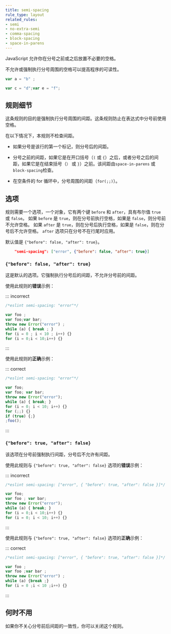```yaml
---
title: semi-spacing
rule_type: layout
related_rules:
- semi
- no-extra-semi
- comma-spacing
- block-spacing
- space-in-parens
---
```


JavaScript 允许你在分号之前或之后放置不必要的空格。

不允许或强制执行分号周围的空格可以提高程序的可读性。

```js
var a = "b" ;

var c = "d";var e = "f";
```

## 规则细节

这条规则的目的是强制执行分号周围的间距。这条规则防止在表达式中分号前使用空格。

在以下情况下，本规则不检查间距。

* 如果分号是该行的第一个标记，则分号后的间距。

* 分号之前的间距，如果它是在开口括号（`(` 或 `{`）之后，或者分号之后的间距，如果它是在结束括号（`）` 或 `}`）之前。该间距由`space-in-parens` 或 `block-spacing`检查。

* 在空条件的 for 循环中，分号周围的间距（`for(;;)`）。

## 选项

规则需要一个选项，一个对象，它有两个键 `before` 和 `after`，具有布尔值 `true` 或 `false`。
如果 `before` 是 `true`，则在分号前执行空格，如果是 `false`，则分号前不允许空格。
如果 `after` 是 `true`，则在分号后执行空格，如果是 `false`，则在分号后不允许空格。
`after` 选项只在分号不在行尾时应用。

默认值是 `{"before": false, "after": true}`。

```json
    "semi-spacing": ["error", {"before": false, "after": true}]
```

### `{"before": false, "after": true}`

这是默认的选项。它强制执行分号后的间距，不允许分号前的间距。

使用此规则的**错误**示例：

::: incorrect

```js
/*eslint semi-spacing: "error"*/

var foo ;
var foo;var bar;
throw new Error("error") ;
while (a) { break ; }
for (i = 0 ; i < 10 ; i++) {}
for (i = 0;i < 10;i++) {}
```

:::

使用此规则的**正确**示例：

::: correct

```js
/*eslint semi-spacing: "error"*/

var foo;
var foo; var bar;
throw new Error("error");
while (a) { break; }
for (i = 0; i < 10; i++) {}
for (;;) {}
if (true) {;}
;foo();
```

:::

### `{"before": true, "after": false}`

该选项在分号前强制执行间距，分号后不允许有间距。

使用此规则与 `{"before": true, "after": false}` 选项的**错误**示例：

::: incorrect

```js
/*eslint semi-spacing: ["error", { "before": true, "after": false }]*/

var foo;
var foo ; var bar;
throw new Error("error");
while (a) { break; }
for (i = 0;i < 10;i++) {}
for (i = 0; i < 10; i++) {}
```

:::

使用此规则与 `{"before": true, "after": false}` 选项的**正确**示例：

::: correct

```js
/*eslint semi-spacing: ["error", { "before": true, "after": false }]*/

var foo ;
var foo ;var bar ;
throw new Error("error") ;
while (a) {break ;}
for (i = 0 ;i < 10 ;i++) {}
```

:::

## 何时不用

如果你不关心分号前后间距的一致性，你可以关闭这个规则。
